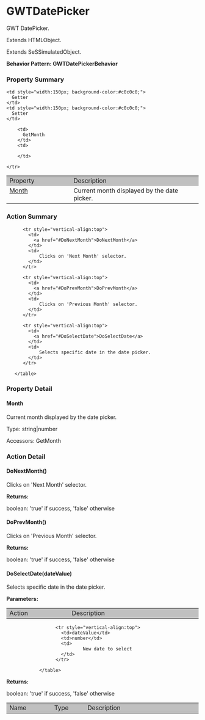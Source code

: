 

# GWTDatePicker

GWT DatePicker.
 
Extends HTMLObject.

Extends SeSSimulatedObject.






**Behavior Pattern: GWTDatePickerBehavior**


<!-- ============================== property summary ========================== -->

	

### Property Summary

<table styleclass="Default" style="cell-padding:2px; border-width:0px; border-spacing:0px; border-collapse:collapse; cell-border-width:1px; border-color:#c0c0c0; border-style:solid;">
  <tr style="vertical-align:top">
    <td  style="width:200px; background-color:#c0c0c0;">
      Property
    </td>
    <td style="width:450px; background-color:#c0c0c0;">
      Description
    </td>

    <td style="width:150px; background-color:#c0c0c0;">
      Getter
    </td>
    <td style="width:150px; background-color:#c0c0c0;">
      Setter
    </td>

  </tr>

  <tr style="vertical-align:top">
		<td>
      <a href="#Month">Month</a>
		</td>
		<td>
			Current month displayed by the date picker.
		</td>
		
		<td>
		  GetMonth
		</td>
		<td>
		  
		</td>
		
	</tr>

</table>


	
<!-- ============================== action summary ========================== -->
	
	
	
### Action Summary

<table styleclass="Default" style="cell-padding:2px; border-width:0px; border-spacing:0px; border-collapse:collapse; cell-border-width:1px; border-color:#c0c0c0; border-style:solid;">
		  <tr style="vertical-align:top">
			<td  style="width:200px; background-color:#c0c0c0;">
			  Action
			</td>
			<td style="width:450px; background-color:#c0c0c0;">
			  Description
			</td>
		  </tr>
		 
		  <tr style="vertical-align:top">
			<td>
			  <a href="#DoNextMonth">DoNextMonth</a>
			</td>
			<td>
				Clicks on 'Next Month' selector.
			</td>
		  </tr>
		
		  <tr style="vertical-align:top">
			<td>
			  <a href="#DoPrevMonth">DoPrevMonth</a>
			</td>
			<td>
				Clicks on 'Previous Month' selector.
			</td>
		  </tr>
		
		  <tr style="vertical-align:top">
			<td>
			  <a href="#DoSelectDate">DoSelectDate</a>
			</td>
			<td>
				Selects specific date in the date picker.
			</td>
		  </tr>
		
	   </table>
	
	

<!-- ============================== property detail ========================== -->
	
### Property Detail
		
<a name="Month"></a>
#### Month


Current month displayed by the date picker.

			
	
			
Type: string|number
			
			
Accessors: GetMonth
			
		
	
	
<!-- ============================== action detail ========================== -->
	
### Action Detail
		
<a name="DoNextMonth"></a>    
#### DoNextMonth()

Clicks on 'Next Month' selector.

			
			
**Returns:**
				
boolean: 'true' if success, 'false' otherwise
				
			
			
		
<a name="DoPrevMonth"></a>    
#### DoPrevMonth()

Clicks on 'Previous Month' selector.

			
			
**Returns:**
				
boolean: 'true' if success, 'false' otherwise
				
			
			
		
<a name="DoSelectDate"></a>    
#### DoSelectDate(dateValue)

Selects specific date in the date picker.

			
**Parameters:**

<table styleclass="Default" style="cell-padding:2px; border-width:0px; border-spacing:0px; border-collapse:collapse; cell-border-width:1px; border-color:#c0c0c0; border-style:solid;">
  <tr style="vertical-align:top">
	<td style="width:150px; background-color:#c0c0c0;">
	  Name
	</td>
	<td style="width:100px; background-color:#c0c0c0;">
	  Type
	</td>
	<td style="width:450px; background-color:#c0c0c0;">
	  Description
	</td>
  </tr>
				  
					  <tr style="vertical-align:top">
						<td>dateValue</td>
						<td>number</td>
						<td>
								New date to select
						</td>
					  </tr>
				  
				</table>
			
			
**Returns:**
				
boolean: 'true' if success, 'false' otherwise
				
			
			
		
		


